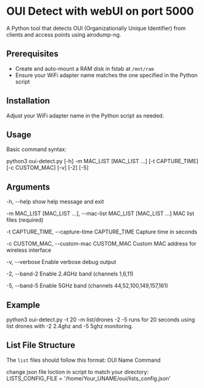 # OUI Detect with webUI on port 5000

A Python tool that detects OUI (Organizationally Unique Identifier) from clients and access points using airodump-ng.

## Prerequisites

- Create and auto-mount a RAM disk in fstab at `/mnt/ram`
- Ensure your WiFi adapter name matches the one specified in the Python script

## Installation

Adjust your WiFi adapter name in the Python script as needed.

## Usage

Basic command syntax:

python3 oui-detect.py [-h] -m MAC_LIST [MAC_LIST ...] [-t CAPTURE_TIME] [-c CUSTOM_MAC] [-v] [-2] [-5]

## Arguments

-h, --help
    show help message and exit

-m MAC_LIST [MAC_LIST ...], --mac-list MAC_LIST [MAC_LIST ...]
    MAC list files (required)

-t CAPTURE_TIME, --capture-time CAPTURE_TIME
    Capture time in seconds

-c CUSTOM_MAC, --custom-mac CUSTOM_MAC
    Custom MAC address for wireless interface

-v, --verbose
    Enable verbose debug output

-2, --band-2
    Enable 2.4GHz band (channels 1,6,11)

-5, --band-5
    Enable 5GHz band (channels 44,52,100,149,157,161)

## Example

python3 oui-detect.py -t 20 -m list/drones -2 -5
runs for 20 seconds using list drones with -2 2.4ghz and -5 5ghz monitoring.

## List File Structure

The `list` files should follow this format:
OUI  Name  Command

change json file loction in script to match your directory:
LISTS_CONFIG_FILE = '/home/Your_UNAME/oui/lists_config.json'
